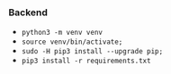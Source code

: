 ### Backend
- `python3 -m venv venv`
- `source venv/bin/activate;`
- `sudo -H pip3 install --upgrade pip;`
- `pip3 install -r requirements.txt`
